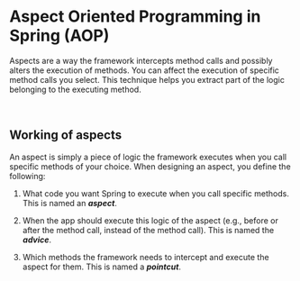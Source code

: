 # Aspect Oriented Programming in Spring (AOP)
Aspects are a way the framework intercepts method calls and possibly alters the execution of methods. You can affect the execution of specific method calls you select. This technique helps you extract part of the logic belonging to the executing method.

<br/>

## Working of aspects
An aspect is simply a piece of logic the framework executes when you call specific methods of your choice. When designing an aspect, you define the following:

1. What code you want Spring to execute when you call specific methods. This is named an ***aspect***.

2. When the app should execute this logic of the aspect (e.g., before or after the method call, instead of the method call). This is named the ***advice***.

3. Which methods the framework needs to intercept and execute the aspect for them. This is named a ***pointcut***.